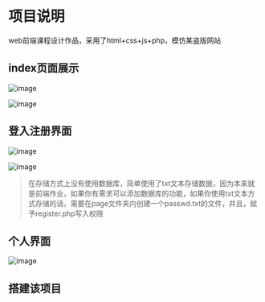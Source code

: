 # 项目说明
web前端课程设计作品，采用了html+css+js+php，模仿某盗版网站

## index页面展示
![image](https://user-images.githubusercontent.com/52821333/210056464-41e0c256-3c97-4bda-a990-91ee13c42c3c.png)

![image](https://user-images.githubusercontent.com/52821333/210056475-4103e8b8-147c-4577-98e9-664725931b4c.png)


## 登入注册界面
![image](https://user-images.githubusercontent.com/52821333/210056425-7773b84b-f565-4fa0-9765-3c97d76cad58.png)

![image](https://user-images.githubusercontent.com/52821333/210056455-1b670ec0-717b-4733-a27c-25bd745c882c.png)


> 在存储方式上没有使用数据库，简单使用了txt文本存储数据，因为本来就是前端作业，如果你有需求可以添加数据库的功能，如果你使用txt文本方式存储的话，需要在page文件夹内创建一个passwd.txt的文件，并且，赋予register.php写入权限

## 个人界面
![image](https://user-images.githubusercontent.com/52821333/210056435-2d4de1c2-20d2-48d6-ae2d-b395c706fa0b.png)



## 搭建该项目

